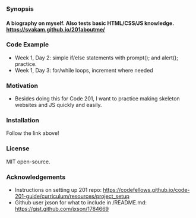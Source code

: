 ### Synopsis
#### A biography on myself. Also tests basic HTML/CSS/JS knowledge. https://svakam.github.io/201aboutme/

### Code Example
- Week 1, Day 2: simple if/else statements with prompt(); and alert(); practice. 
- Week 1, Day 3: for/while loops, increment where needed

### Motivation
- Besides doing this for Code 201, I want to practice making skeleton websites and JS quickly and easily. 

### Installation
Follow the link above!

### License
MIT open-source. 

### Acknowledgements
- Instructions on setting up 201 repo: https://codefellows.github.io/code-201-guide/curriculum/resources/project_setup
- Github user jxson for what to include in /README.md: https://gist.github.com/jxson/1784669


